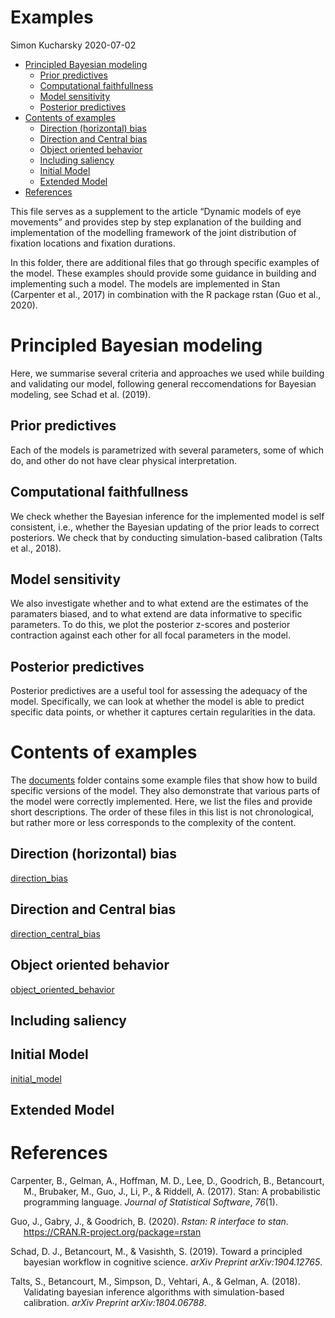 Examples
================
Simon Kucharsky
2020-07-02

  - [Principled Bayesian modeling](#principled-bayesian-modeling)
      - [Prior predictives](#prior-predictives)
      - [Computational faithfullness](#computational-faithfullness)
      - [Model sensitivity](#model-sensitivity)
      - [Posterior predictives](#posterior-predictives)
  - [Contents of examples](#contents-of-examples)
      - [Direction (horizontal) bias](#direction-horizontal-bias)
      - [Direction and Central bias](#direction-and-central-bias)
      - [Object oriented behavior](#object-oriented-behavior)
      - [Including saliency](#including-saliency)
      - [Initial Model](#initial-model)
      - [Extended Model](#extended-model)
  - [References](#references)

This file serves as a supplement to the article “Dynamic models of eye
movements” and provides step by step explanation of the building and
implementation of the modelling framework of the joint distribution of
fixation locations and fixation durations.

In this folder, there are additional files that go through specific
examples of the model. These examples should provide some guidance in
building and implementing such a model. The models are implemented in
Stan (Carpenter et al., 2017) in combination with the R package rstan
(Guo et al., 2020).

# Principled Bayesian modeling

Here, we summarise several criteria and approaches we used while
building and validating our model, following general reccomendations for
Bayesian modeling, see Schad et al. (2019).

## Prior predictives

Each of the models is parametrized with several parameters, some of
which do, and other do not have clear physical interpretation.

## Computational faithfullness

We check whether the Bayesian inference for the implemented model is
self consistent, i.e., whether the Bayesian updating of the prior leads
to correct posteriors. We check that by conducting simulation-based
calibration (Talts et al., 2018).

## Model sensitivity

We also investigate whether and to what extend are the estimates of the
paramaters biased, and to what extend are data informative to specific
parameters. To do this, we plot the posterior z-scores and posterior
contraction against each other for all focal parameters in the model.

## Posterior predictives

Posterior predictives are a useful tool for assessing the adequacy of
the model. Specifically, we can look at whether the model is able to
predict specific data points, or whether it captures certain
regularities in the data.

# Contents of examples

The [documents](/) folder contains some example files that show how to
build specific versions of the model. They also demonstrate that various
parts of the model were correctly implemented. Here, we list the files
and provide short descriptions. The order of these files in this list is
not chronological, but rather more or less corresponds to the complexity
of the content.

## Direction (horizontal) bias

[direction\_bias](direction_bias.md)

## Direction and Central bias

[direction\_central\_bias](direction_central_bias.md)

## Object oriented behavior

[object\_oriented\_behavior](object_oriented_behavior.md)

## Including saliency

## Initial Model

[initial\_model](initial_model.md)

## Extended Model

# References

<div id="refs" class="references hanging-indent">

<div id="ref-carpenter2017stan">

Carpenter, B., Gelman, A., Hoffman, M. D., Lee, D., Goodrich, B.,
Betancourt, M., Brubaker, M., Guo, J., Li, P., & Riddell, A. (2017).
Stan: A probabilistic programming language. *Journal of Statistical
Software*, *76*(1).

</div>

<div id="ref-R-rstan">

Guo, J., Gabry, J., & Goodrich, B. (2020). *Rstan: R interface to stan*.
<https://CRAN.R-project.org/package=rstan>

</div>

<div id="ref-schad2019principled">

Schad, D. J., Betancourt, M., & Vasishth, S. (2019). Toward a principled
bayesian workflow in cognitive science. *arXiv Preprint
arXiv:1904.12765*.

</div>

<div id="ref-talts2018sbc">

Talts, S., Betancourt, M., Simpson, D., Vehtari, A., & Gelman, A.
(2018). Validating bayesian inference algorithms with simulation-based
calibration. *arXiv Preprint arXiv:1804.06788*.

</div>

</div>
